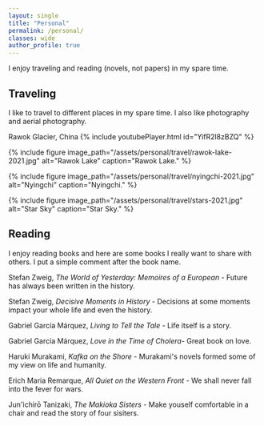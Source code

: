 ```yaml
---
layout: single
title: "Personal"
permalink: /personal/
classes: wide
author_profile: true
---
```


I enjoy traveling and reading (novels, not papers) in my spare time.

## Traveling  <a name="sometext"></a>

I like to travel to different places in my spare time. I also like photography and aerial photography.

Rawok Glacier, China
{% include youtubePlayer.html id="YifR2l8zBZQ" %}

{% include figure image_path="/assets/personal/travel/rawok-lake-2021.jpg" alt="Rawok Lake" caption="Rawok Lake." %}

{% include figure image_path="/assets/personal/travel/nyingchi-2021.jpg" alt="Nyingchi" caption="Nyingchi." %}

{% include figure image_path="/assets/personal/travel/stars-2021.jpg" alt="Star Sky" caption="Star Sky." %}

## Reading
I enjoy reading books and here are some books I really want to share with others. I put a simple comment after the book name.

Stefan Zweig, *The World of Yesterday: Memoires of a European* - Future has always been written in the history.

Stefan Zweig, *Decisive Moments in History* - Decisions at some moments impact your whole life and even the history.

Gabriel García Márquez, *Living to Tell the Tale* - Life itself is a story.

Gabriel García Márquez, *Love in the Time of Cholera*- Great book on love.

Haruki Murakami, *Kafka on the Shore* -  Murakami's novels formed some of my view on life and humanity.

Erich Maria Remarque, *All Quiet on the Western Front* - We shall never fall into the fever for wars.

Jun'ichirō Tanizaki, *The Makioka Sisters* - Make youself comfortable in a chair and read the story of four sisiters.

